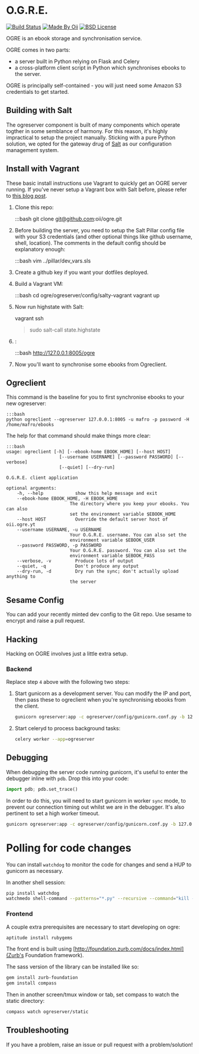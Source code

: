 O.G.R.E.
========

[![Build Status](http://img.shields.io/travis/oii/ogre.svg?style=flat-square&branch=develop)][travis]
[![Made By Oii](http://img.shields.io/badge/made%20by-oii-blue.svg?style=flat-square)][author]
[![BSD License](http://img.shields.io/badge/license-BSD-red.svg?style=flat-square)][license]

[travis]: http://travis-ci.org/oii/ogre
[author]: http://github.com/oii/ogre
[license]: http://github.com/oii/ogre/blob/master/LICENSE


OGRE is an ebook storage and synchronisation service.

OGRE comes in two parts:
  - a server built in Python relying on Flask and Celery
  - a cross-platform client script in Python which synchronises ebooks to the server.

OGRE is principally self-contained - you will just need some Amazon S3 credentials to get started.


Building with Salt
------------------

The ogreserver component is built of many components which operate togther in some semblance of harmony. For this reason, it's highly impractical to setup the project manually. Sticking with a pure Python solution, we opted for the gateway drug of [Salt](http://saltstack.com/) as our configuration management system.


Install with Vagrant
--------------------

These basic install instructions use Vagrant to quickly get an OGRE server running. If you've never setup a Vagrant box with Salt before, please refer to [this blog post](http://blog.mafro.net/setting-up-a-local-machine-with-saltstack.html).

1. Clone this repo:

    :::bash
    git clone git@github.com:oii/ogre.git

3. Before building the server, you need to setup the Salt Pillar config file with your S3 credentials (and other optional things like github username, shell, location). The comments in the default config should be explanatory enough:

    :::bash
    vim ../pillar/dev_vars.sls

4. Create a github key if you want your dotfiles deployed.

2. Build a Vagrant VM:

    :::bash
    cd ogre/ogreserver/config/salty-vagrant
    vagrant up

5. Now run highstate with Salt:

    vagrant ssh
    > sudo salt-call state.highstate

6. :

    :::bash
    http://127.0.0.1:8005/ogre

8. Now you'll want to synchronise some ebooks from Ogreclient.


Ogreclient
----------

This command is the baseline for you to first synchronise ebooks to your new ogreserver:

    :::bash
    python ogreclient --ogreserver 127.0.0.1:8005 -u mafro -p password -H /home/mafro/ebooks

The help for that command should make things more clear:

    :::bash
    usage: ogreclient [-h] [--ebook-home EBOOK_HOME] [--host HOST]
                    	[--username USERNAME] [--password PASSWORD] [--verbose]
                    	[--quiet] [--dry-run]

    O.G.R.E. client application

    optional arguments:
    	-h, --help            show this help message and exit
    	--ebook-home EBOOK_HOME, -H EBOOK_HOME
                            The directory where you keep your ebooks. You can also
                            set the environment variable $EBOOK_HOME
    	--host HOST           Override the default server host of oii.ogre.yt
    	--username USERNAME, -u USERNAME
                            Your O.G.R.E. username. You can also set the
                            environment variable $EBOOK_USER
    	--password PASSWORD, -p PASSWORD
                            Your O.G.R.E. password. You can also set the
                            environment variable $EBOOK_PASS
    	--verbose, -v         Produce lots of output
    	--quiet, -q           Don't produce any output
    	--dry-run, -d         Dry run the sync; don't actually upload anything to
                            the server


Sesame Config
-------------

You can add your recently minted dev config to the Git repo. Use sesame to encrypt and raise a pull request. 


Hacking
-------

Hacking on OGRE involves just a little extra setup.


### Backend

Replace step `4` above with the following two steps:

1. Start gunicorn as a development server. You can modify the IP and port, then pass these to
   ogreclient when you're synchronising ebooks from the client.

    ```bash
    gunicorn ogreserver:app -c ogreserver/config/gunicorn.conf.py -b 127.0.0.1:8005
    ```

2. Start celeryd to process background tasks:

    ```bash
    celery worker --app=ogreserver
    ```

## Debugging

When debugging the server code running gunicorn, it's useful to enter the debugger inline with `pdb`.
Drop this into your code:

```python
import pdb; pdb.set_trace()
```

In order to do this, you will need to start gunicorn in worker `sync` mode, to prevent our connection 
timing out whilst we are in the debugger. It's also pertinent to set a high worker timeout.

```bash
gunicorn ogreserver:app -c ogreserver/config/gunicorn.conf.py -b 127.0.0.1:8005 -k sync -t 300
```

# Polling for code changes

You can install `watchdog` to monitor the code for changes and send a HUP to gunicorn as necessary.

In another shell session:

```bash
pip install watchdog
watchmedo shell-command --patterns="*.py" --recursive --command="kill -HUP `cat /tmp/gunicorn-ogre.pid`" .
```


### Frontend

A couple extra prerequisites are necessary to start developing on ogre:

```bash
aptitude install rubygems
```

The front end is built using [http://foundation.zurb.com/docs/index.html](Zurb's Foundation framework).

The sass version of the library can be installed like so:

```bash
gem install zurb-foundation
gem install compass
```

Then in another screen/tmux window or tab, set compass to watch the static directory:

```bash
compass watch ogreserver/static
```


Troubleshooting
---------------

If you have a problem, raise an issue or pull request with a problem/solution!
